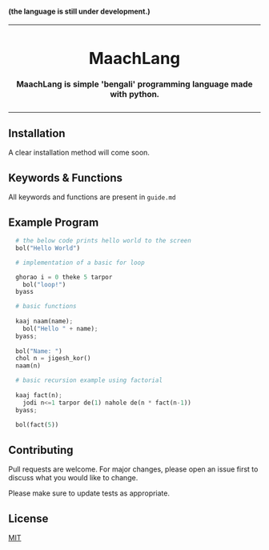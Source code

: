 #### (the language is still under development.)

<table align="center">
<td align="center">
  <p style="font:bold">
    <h1 style="text-align: center; ">
    MaachLang
    </h1>

  <h4 style="text-align: center; ">
    MaachLang is simple 'bengali' programming language made with python.
  </h4>
  
  </p>
</td>
</table>

## Installation

A clear installation method will come soon.

## Keywords & Functions

All keywords and functions are present in `guide.md`

## Example Program

```python
  # the below code prints hello world to the screen
  bol("Hello World")
```

```python
  # implementation of a basic for loop

  ghorao i = 0 theke 5 tarpor
    bol("loop!")
  byass
```

```python
  # basic functions
  
  kaaj naam(name);
    bol("Hello " + name);
  byass;
  
  bol("Name: ")
  chol n = jigesh_kor()
  naam(n)
```

```python
  # basic recursion example using factorial
  
  kaaj fact(n);
    jodi n<=1 tarpor de(1) nahole de(n * fact(n-1))
  byass;
  
  bol(fact(5))
```

## Contributing

Pull requests are welcome. For major changes, please open an issue first
to discuss what you would like to change.

Please make sure to update tests as appropriate.

## License

[MIT](https://choosealicense.com/licenses/mit/)
